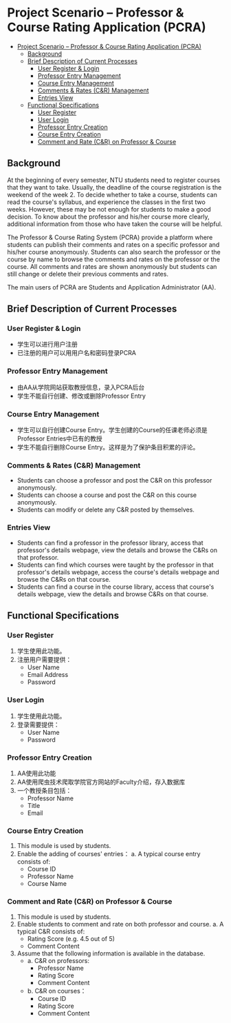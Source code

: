 # Project Scenario – Professor & Course Rating Application (PCRA)

- [Project Scenario – Professor & Course Rating Application (PCRA)](#project-scenario--professor--course-rating-application-pcra)
  - [Background](#background)
  - [Brief Description of Current Processes](#brief-description-of-current-processes)
    - [User Register & Login](#user-register--login)
    - [Professor Entry Management](#professor-entry-management)
    - [Course Entry Management](#course-entry-management)
    - [Comments & Rates (C&R) Management](#comments--rates-cr-management)
    - [Entries View](#entries-view)
  - [Functional Specifications](#functional-specifications)
    - [User Register](#user-register)
    - [User Login](#user-login)
    - [Professor Entry Creation](#professor-entry-creation)
    - [Course Entry Creation](#course-entry-creation)
    - [Comment and Rate (C&R) on Professor & Course](#comment-and-rate-cr-on-professor--course)

## Background

At the beginning of every semester, NTU students need to register courses that they want to take. Usually, the deadline of the course registration is the weekend of the week 2. To decide whether to take a course, students can read the course's syllabus, and experience the classes in the first two weeks. However, these may be not enough for students to make a good decision. To know about the professor and his/her course more clearly, additional information from those who have taken the course will be helpful.

The Professor & Course Rating System (PCRA) provide a platform where students can publish their comments and rates on a specific professor and his/her course anonymously. Students can also search the professor or the course by name to browse the comments and rates on the professor or the course. All comments and rates are shown anonymously but students can still change or delete their previous comments and rates. 

The main users of PCRA are Students and Application Administrator (AA).


## Brief Description of Current Processes

### User Register & Login

- 学生可以进行用户注册
- 已注册的用户可以用用户名和密码登录PCRA

### Professor Entry Management

- 由AA从学院网站获取教授信息，录入PCRA后台
- 学生不能自行创建、修改或删除Professor Entry

### Course Entry Management

- 学生可以自行创建Course Entry。学生创建的Course的任课老师必须是Professor Entries中已有的教授
- 学生不能自行删除Course Entry。这样是为了保护条目积累的评论。

### Comments & Rates (C&R) Management

- Students can choose a professor and post the C&R on this professor anonymously.
- Students can choose a course and post the C&R on this course anonymously.
- Students can modify or delete any C&R posted by themselves.

### Entries View

- Students can find a professor in the professor library, access that professor's details webpage, view the details and browse the C&Rs on that professor.
- Students can find which courses were taught by the professor in that professor's details webpage, access the course's details webpage and browse the C&Rs on that course.
- Students can find a course in the course library, access that course's details webpage, view the details and browse C&Rs on that course.

## Functional Specifications

### User Register

1. 学生使用此功能。
2. 注册用户需要提供：
   - User Name
   - Email Address
   - Password

### User Login

1. 学生使用此功能。
2. 登录需要提供：
   - User Name
   - Password

### Professor Entry Creation

1. AA使用此功能
2. AA使用爬虫技术爬取学院官方网站的Faculty介绍，存入数据库
3. 一个教授条目包括：
   - Professor Name
   - Title
   - Email

### Course Entry Creation

1. This module is used by students.
2. Enable the adding of courses' entries：
   a. A typical course entry consists of:
      - Course ID
      - Professor Name
      - Course Name

### Comment and Rate (C&R) on Professor & Course

1. This module is used by students.
2. Enable students to comment and rate on both professor and course.
   a. A typical C&R consists of:
      - Rating Score (e.g. 4.5 out of 5)
      - Comment Content
3. Assume that the following information is available in the database.
   - a. C&R on professors:
      - Professor Name
      - Rating Score
      - Comment Content
   - b. C&R on courses：
      - Course ID
      - Rating Score
      - Comment Content